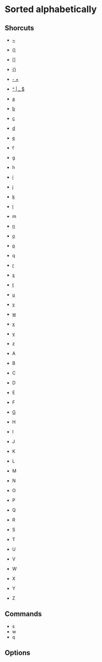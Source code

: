 # Sorted alphabetically

## Shorcuts

* [~](shortcuts_edit#others)
* [\(\)](shortcuts_search#go-to)
* [\[\]](shortcuts_search#go-to)
* [\{\}](shortcuts_search#go-to)
* [- +](shortcuts_search#go-to)
* [\^ | _ $](shortcuts_search#go-to)

* [a](shortcuts_edit#enter-insert-mode)
* [b](shortcuts_search#go-to)
* [c](shortcuts_Editind#delete)
* [d](shortcuts_edit#delete)
* [e](shortcuts_search#go-to)
* f
* [g](shortcuts_search#go-to)
* h
* [i](shortcuts_edit#enter-insert-mode)
* [j](shortcuts_search#go-to)
* [k](shortcuts_search#go-to)
* [l](shortcuts_search#go-to)
* m
* [n](shortcuts_search#search)
* [o](shortcuts_edit#enter-insert-mode)
* [p](shortcuts_edit#quick-insert)
* q
* [r](shortcuts_edit#quick-replace)
* [s](shortcuts_edit#enter-insert-mode)
* [t](shortcuts_search#search)
* [u](shortcuts_edit#others)
* [v](shortcuts_search#selection)
* [w](shortcuts_search#go-to)
* [x](shortcuts_edit#delete)
* [y](shortcuts_search#selection)
* z

* A
* B
* C
* D
* E
* F
* [G](shortcuts_search#go-to)
* H
* I
* J
* K
* L
* M
* N
* O
* P
* Q
* R
* S
* T
* U
* V
* W
* X
* Y
* Z

## Commands

* s
* w
* q

## Options

